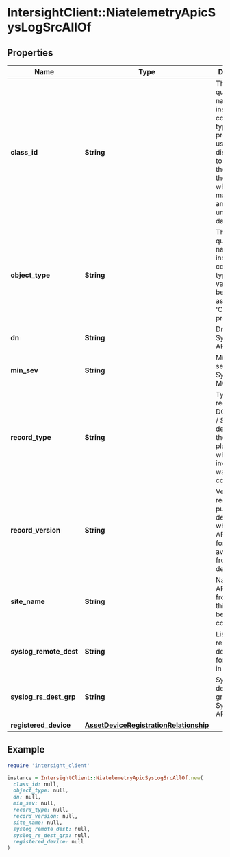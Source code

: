 # IntersightClient::NiatelemetryApicSysLogSrcAllOf

## Properties

| Name | Type | Description | Notes |
| ---- | ---- | ----------- | ----- |
| **class_id** | **String** | The fully-qualified name of the instantiated, concrete type. This property is used as a discriminator to identify the type of the payload when marshaling and unmarshaling data. | [default to &#39;niatelemetry.ApicSysLogSrc&#39;] |
| **object_type** | **String** | The fully-qualified name of the instantiated, concrete type. The value should be the same as the &#39;ClassId&#39; property. | [default to &#39;niatelemetry.ApicSysLogSrc&#39;] |
| **dn** | **String** | Dn of the SysLogSrc in APIC. | [optional] |
| **min_sev** | **String** | Minimum sevirity on SysLogSrc MO in APIC. | [optional] |
| **record_type** | **String** | Type of record DCNM / APIC / SE. This determines the type of platform where inventory was collected. | [optional] |
| **record_version** | **String** | Version of record being pushed. This determines what was the API version for data available from the device. | [optional] |
| **site_name** | **String** | Name of the APIC site from which this data is being collected. | [optional] |
| **syslog_remote_dest** | **String** | List of Syslog remote destination for SyslogSrc in APIC. | [optional] |
| **syslog_rs_dest_grp** | **String** | Syslog destination grp for SysLogSrc in APIC. | [optional] |
| **registered_device** | [**AssetDeviceRegistrationRelationship**](AssetDeviceRegistrationRelationship.md) |  | [optional] |

## Example

```ruby
require 'intersight_client'

instance = IntersightClient::NiatelemetryApicSysLogSrcAllOf.new(
  class_id: null,
  object_type: null,
  dn: null,
  min_sev: null,
  record_type: null,
  record_version: null,
  site_name: null,
  syslog_remote_dest: null,
  syslog_rs_dest_grp: null,
  registered_device: null
)
```


